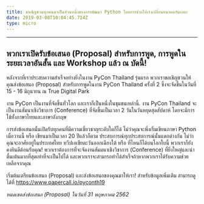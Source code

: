 ```yaml
---
title: ขอเชิญชวนทุกคนมาเป็นส่วนหนึ่งของการพัฒนา Python โดยการช่วยให้เราเปลี่ยนอนาคตกันเถอะ
date: 2019-03-08T10:04:45.714Z
type: micro
---
```

---
พวกเราเปิดรับข้อเสนอ (Proposal) สำหรับการพูด, การพูดในระยะเวลาอันสั้น และ Workshop แล้ว ณ บัดนี้!
---
หลังจากที่เราประสบความสำเร็จอย่างยิ่งในงาน PyCon Thailand รุ่นแรก พวกเราขอเชิญชวนให้คุณส่งข้อเสนอ (Proposal) สำหรับการพูดในงาน PyCon Thailand ครั้งที่ 2 ซึ่งจะจัดขึ้นในวันที่ 15 - 16 มิถุนายน ณ True Digital Park

งาน PyCon เป็นงานที่จัดขึ้นทั่วโลก และเราก็เป็นหนึ่งในชุมชนเหล่านี้. งาน PyCon Thailand จะเป็นงานสัมนาเชิงวิชาการ (Conference) ที่จัดขึ้นเป็นเวลา 2 วันในวันหยุดสุดสัปดาห์ โดยจะมีการใช้ทั้งภาษาไทยและภาษาอังกฤษ

การส่งข้อเสนอนั้นเปิดรับทุกคนที่มีความเชี่ยวชาญระดับใดก็ได้ ไม่ว่าคุณจะพึ่งเริ่มเขียนภาษา Python เมื่อวานนี้ หรือ เขียนมาเป็นเวลา 20 ปีแล้วก็ตาม ประสบการณ์ทุกประสบการณ์นั้นแตกต่างกัน ไม่ว่าคุณจะอาศัยอยู่ในประเทศไทย ทวีปเอเชียตะวันออกเฉียงใต้ หรือ ที่ไหนก็ได้บนโลกใบนี้ พวกเราก็ยังคงยินดีต้อนรับคุณ! พวกเราต้องการที่จะจัดงานสัมมนาเชิงวิชาการ (Conference) ที่ยิ่งใหญ่และน่าตื่นเต้นมากที่สุดเท่าที่จะเป็นไปได้ และพวกเราจะสามารถทำได้สำเร็จถ้าหากพวกเราได้รับความช่วยเหลือจากคุณ

เริ่มต้นเตรียมข้อเสนอ (Proposal) และส่งข้อเสนอของคุณมาให้เรา! สำหรับข้อมูลเพิ่มเติม สามารถดูได้ที่ 
https://www.papercall.io/pyconth19

_หมดเขตส่งข้อเสนอ (Proposal) ในวันที่ 31 พฤษภาคม 2562_
